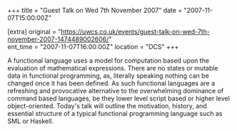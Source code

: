 +++
title = "Guest Talk on Wed 7th November 2007"
date = "2007-11-07T15:00:00Z"

[extra]
original = "https://uwcs.co.uk/events/guest-talk-on-wed-7th-november-2007-1474489002606/"    
ent_time = "2007-11-07T16:00:00Z"
location = "DCS"
+++

A functional language uses a model for computation based upon the evaluation of mathematical expressions. There are no states or mutable data in functional programming, as, literally speaking nothing can be changed once it has been defined. As such functional languages are a refreshing and provocative alternative to the overwhelming dominance of command based languages, be they lower level script based or higher level object-oriented. Today's talk will outline the motivation, history, and essential structure of a typical functional programming language such as SML or Haskell.

